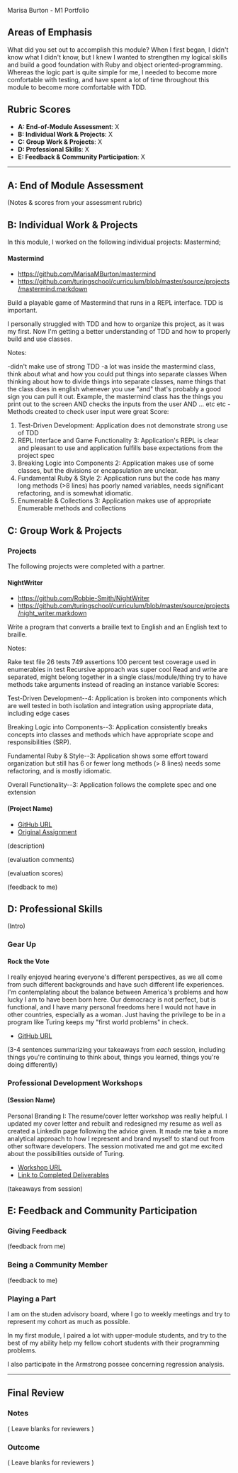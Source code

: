 Marisa Burton - M1 Portfolio

## Areas of Emphasis

What did you set out to accomplish this module?
When I first began, I didn't know what I didn't know, but I knew I wanted to strengthen my logical skills and build a good foundation with Ruby and object oriented-programming. Whereas the logic part is quite simple for me, I needed to become more comfortable with testing, and have spent a lot of time throughout this module to become more comfortable with TDD.

## Rubric Scores

* **A: End-of-Module Assessment**: X
* **B: Individual Work & Projects**: X
* **C: Group Work & Projects**: X
* **D: Professional Skills**: X
* **E: Feedback & Community Participation**: X

-----------------------

## A: End of Module Assessment

(Notes & scores from your assessment rubric)


## B: Individual Work & Projects

In this module, I worked on the following individual projects: Mastermind;

#### Mastermind

* https://github.com/MarisaMBurton/mastermind
* https://github.com/turingschool/curriculum/blob/master/source/projects/mastermind.markdown

Build a playable game of Mastermind that runs in a REPL interface. TDD is important.

I personally struggled with TDD and how to organize this project, as it was my first. Now I'm getting a better understanding of TDD and how to properly build and use classes.

Notes:

-didn't make use of strong TDD
-a lot was inside the mastermind class, think about what and how you could put things into separate classes When thinking about how to divide things into separate classes, name things that the class does in english whenever you use "and" that's probably a good sign you can pull it out. Example, the mastermind class has the things you print out to the screen AND checks the inputs from the user AND ... etc etc
-Methods created to check user input were great
Score:

1. Test-Driven Development: Application does not demonstrate strong use of TDD
2. REPL Interface and Game Functionality
3: Application's REPL is clear and pleasant to use and application fulfills base expectations from the project spec
3. Breaking Logic into Components
2: Application makes use of some classes, but the divisions or encapsulation are unclear.
4. Fundamental Ruby & Style
2: Application runs but the code has many long methods (>8 lines) has poorly named variables, needs significant refactoring, and is somewhat idiomatic.
5. Enumerable & Collections
3: Application makes use of appropriate Enumerable methods and collections




## C: Group Work & Projects

### Projects

The following projects were completed with a partner.

#### NightWriter

* https://github.com/Robbie-Smith/NightWriter
* https://github.com/turingschool/curriculum/blob/master/source/projects/night_writer.markdown

Write a program that converts a braille text to English and an English text to braille.

Notes:

Rake test file
26 tests 749 assertions
100 percent test coverage
used in enumerables in test
Recursive approach was super cool
Read and write are separated, might belong together in a single class/module/thing
try to have methods take arguments instead of reading an instance variable
Scores:

Test-Driven Development--4: Application is broken into components which are well tested in both isolation and integration using appropriate data, including edge cases

Breaking Logic into Components--3: Application consistently breaks concepts into classes and methods which have appropriate scope and responsibilities (SRP).

Fundamental Ruby & Style--3: Application shows some effort toward organization but still has 6 or fewer long methods (> 8 lines) needs some refactoring, and is mostly idiomatic.

Overall Functionality--3: Application follows the complete spec and one extension

#### (Project Name)

* [GitHub URL]()
* [Original Assignment]()

(description)

(evaluation comments)

(evaluation scores)

(feedback to me)

## D: Professional Skills
(Intro)

### Gear Up
#### Rock the Vote
I really enjoyed hearing everyone's different perspectives, as we all come from such different backgrounds and have such different life experiences. I'm contemplating about the balance between America's problems and how lucky I am to have been born here. Our democracy is not perfect, but is functional, and I have many personal freedoms here I would not have in other countries, especially as a woman. Just having the privilege to be in a program like Turing keeps my "first world problems" in check.

* [GitHub URL]()

(3-4 sentences summarizing your takeaways from _each_ session, including things you're continuing to think about, things you learned, things you're doing differently)


### Professional Development Workshops
#### (Session Name)

Personal Branding I: The resume/cover letter workshop was really helpful. I updated my cover letter and rebuilt and redesigned my resume as well as created a LinkedIn page following the advice given. It made me take a more analytical approach to how I represent and brand myself to stand out from other software developers. The session motivated me and got me excited about the possibilities outside of Turing.

* [Workshop URL]()
* [Link to Completed Deliverables]()

(takeaways from session)

## E: Feedback and Community Participation

### Giving Feedback

(feedback from me)

### Being a Community Member

(feedback to me)

### Playing a Part

I am on the studen advisory board, where I go to weekly meetings and try to represent my cohort as much as possible.

In my first module, I paired a lot with upper-module students, and try to the best of my ability help my fellow cohort students with their programming problems.

I also participate in the Armstrong possee concerning regression analysis.

------------------

## Final Review

### Notes

( Leave blanks for reviewers )

### Outcome

( Leave blanks for reviewers )
